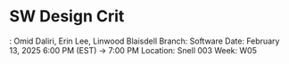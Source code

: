 # SW Design Crit

: Omid Daliri, Erin Lee, Linwood Blaisdell
Branch: Software
Date: February 13, 2025 6:00 PM (EST) → 7:00 PM
Location: Snell 003
Week: W05